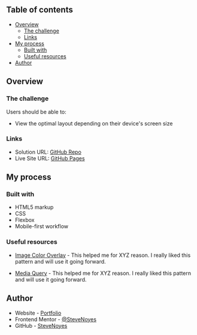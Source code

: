 ## Table of contents

- [Overview](#overview)
  - [The challenge](#the-challenge)
  - [Links](#links)
- [My process](#my-process)
  - [Built with](#built-with)
  - [Useful resources](#useful-resources)
- [Author](#author)

## Overview

### The challenge

Users should be able to:

- View the optimal layout depending on their device's screen size

### Links

- Solution URL: [GitHub Repo](https://github.com/SteveNoyes/stats-preview)
- Live Site URL: [GitHub Pages](https://stevenoyes.github.io/stats-preview/)

## My process

### Built with

- HTML5 markup
- CSS  
- Flexbox
- Mobile-first workflow

### Useful resources

- [Image Color Overlay](https://dev.to/ellen_dev/two-ways-to-achieve-an-image-colour-overlay-with-css-eio) - This helped me for XYZ reason. I really liked this pattern and will use it going forward. 

- [Media Query](https://developer.mozilla.org/en-US/docs/Web/CSS/Media_Queries/Using_media_queries) - This helped me for XYZ reason. I really liked this pattern and will use it going forward.

## Author

- Website - [Portfolio](https://www.stevenmnoyes.com)
- Frontend Mentor - [@SteveNoyes](https://www.frontendmentor.io/profile/SteveNoyes)
- GitHub - [SteveNoyes](https://github.com/SteveNoyes)
